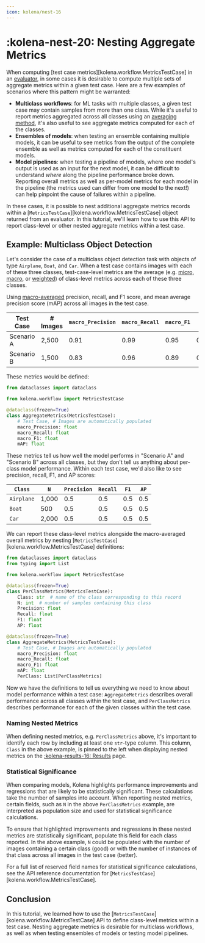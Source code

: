 ```yaml
---
icon: kolena/nest-16
---
```


# :kolena-nest-20: Nesting Aggregate Metrics

When computing [test case metrics][kolena.workflow.MetricsTestCase] in an
[evaluator](../reference/workflow/evaluator.md), in some cases it is desirable to compute multiple sets of aggregate
metrics within a given test case. Here are a few examples of scenarios where this pattern might be warranted:

- **Multiclass workflows**: for ML tasks with multiple classes, a given test case may contain samples from
  more than one class. While it's useful to report metrics aggregated across all classes using an
  [averaging method](../metrics/averaging-methods.md), it's also useful to see aggregate metrics computed for each of
  the classes.
- **Ensembles of models**: when testing an ensemble containing multiple models, it can be useful
  to see metrics from the output of the complete ensemble as well as metrics computed for each of the
  constituent models.
- **Model pipelines**: when testing a pipeline of models, where one model's output is used as an input for the next
  model, it can be difficult to understand _where_ along the pipeline performance broke down. Reporting overall metrics
  as well as per-model metrics for each model in the pipeline (the metrics used can differ from one model to the next!)
  can help pinpoint the cause of failures within a pipeline.

In these cases, it is possible to nest additional aggregate metrics records within a
[`MetricsTestCase`][kolena.workflow.MetricsTestCase] object returned from an evaluator. In this tutorial, we'll learn
how to use this API to report class-level or other nested aggregate metrics within a test case.

## Example: Multiclass Object Detection

Let's consider the case of a multiclass object detection task with objects of type `Airplane`, `Boat`, and `Car`.
When a test case contains images with each of these three classes, test-case-level metrics are the average (e.g.
[micro](../metrics/averaging-methods.md#micro-average), [macro](../metrics/averaging-methods.md#macro-average), or
[weighted](../metrics/averaging-methods.md#weighted-average)) of class-level metrics across each of these three classes.

Using [macro-averaged](../metrics/averaging-methods.md#macro-average) precision, recall, and F1 score, and mean average
precision score (mAP) across all images in the test case.

| Test Case | # Images | <nobr>`macro_Precision`</nobr> | <nobr>`macro_Recall`</nobr> | <nobr>`macro_F1`</nobr> | <nobr>`mAP`</nobr> |
| --- | --- | --- | --- | --- | --- |
| Scenario A | 2,500 | 0.91 | 0.99 | 0.95 | 0.97 |
| Scenario B | 1,500 | 0.83 | 0.96 | 0.89 | 0.91 |

These metrics would be defined:

```python
from dataclasses import dataclass

from kolena.workflow import MetricsTestCase

@dataclass(frozen=True)
class AggregateMetrics(MetricsTestCase):
    # Test Case, # Images are automatically populated
    macro_Precision: float
    macro_Recall: float
    macro_F1: float
    mAP: float
```

These metrics tell us how well the model performs in "Scenario A" and "Scenario B" across all classes, but they don't tell us
anything about per-class model performance. Within each test case, we'd also like to see precision, recall, F1, and AP
scores:

| `Class` | `N` | `Precision` | `Recall` | `F1` | `AP` |
| --- | --- | --- | --- | --- | --- |
| `Airplane` | 1,000 | 0.5 | 0.5 | 0.5 | 0.5 |
| `Boat` | 500 | 0.5 | 0.5 | 0.5 | 0.5 |
| `Car` | 2,000 | 0.5 | 0.5 | 0.5 | 0.5 |

We can report these class-level metrics alongside the macro-averaged overall metrics by nesting
[`MetricsTestCase`][kolena.workflow.MetricsTestCase] definitions:

```python
from dataclasses import dataclass
from typing import List

from kolena.workflow import MetricsTestCase

@dataclass(frozen=True)
class PerClassMetrics(MetricsTestCase):
    Class: str  # name of the class corresponding to this record
    N: int  # number of samples containing this class
    Precision: float
    Recall: float
    F1: float
    AP: float

@dataclass(frozen=True)
class AggregateMetrics(MetricsTestCase):
    # Test Case, # Images are automatically populated
    macro_Precision: float
    macro_Recall: float
    macro_F1: float
    mAP: float
    PerClass: List[PerClassMetrics]
```

Now we have the definitions to tell us everything we need to know about model performance within a test case:
`AggregateMetrics` describes overall performance across all classes within the test case, and `PerClassMetrics`
describes performance for each of the given classes within the test case.

### Naming Nested Metrics

When defining nested metrics, e.g. `PerClassMetrics` above, it's important to identify each row by including at least
one `str`-type column. This column, `Class` in the above example, is pinned to the left when displaying nested metrics
on the [:kolena-results-16: Results](https://app.kolena.io/redirect/results) page.

### Statistical Significance

When comparing models, Kolena highlights performance improvements and regressions that are likely to be statistically
significant. These calculations take the number of samples into account. When reporting nested metrics,
certain fields, such as `N` in the above `PerClassMetrics` example, are interpreted as population size and used for
statistical significance calculations.

To ensure that highlighted improvements and regressions in these nested metrics are statistically significant, populate
this field for each class reported. In the above example, `N` could be populated with the number of images containing
a certain class (good) or with the number of instances of that class across all images in the test case (better).

For a full list of reserved field names for statistical significance calculations, see the API reference documentation
for [`MetricsTestCase`][kolena.workflow.MetricsTestCase].

## Conclusion

In this tutorial, we learned how to use the [`MetricsTestCase`][kolena.workflow.MetricsTestCase] API to define
class-level metrics within a test case. Nesting aggregate metrics is desirable for multiclass workflows, as well as when
testing ensembles of models or testing model pipelines.
